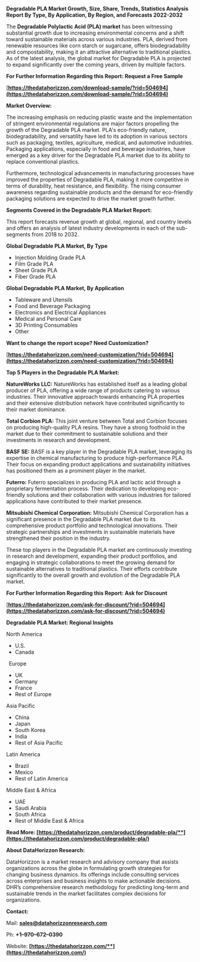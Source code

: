 ﻿**Degradable PLA  Market Growth, Size, Share, Trends, Statistics Analysis Report By Type, By Application, By Region, and Forecasts 2022-2032**

The **Degradable Polylactic Acid (PLA) market** has been witnessing substantial growth due to increasing environmental concerns and a shift toward sustainable materials across various industries. PLA, derived from renewable resources like corn starch or sugarcane, offers biodegradability and compostability, making it an attractive alternative to traditional plastics. As of the latest analysis, the global market for Degradable PLA is projected to expand significantly over the coming years, driven by multiple factors. 

**For Further Information Regarding this Report: Request a Free Sample**	

[**https://thedatahorizzon.com/download-sample/?rid=504694](https://thedatahorizzon.com/download-sample/?rid=504694)** 

**Market Overview:** 

The increasing emphasis on reducing plastic waste and the implementation of stringent environmental regulations are major factors propelling the growth of the Degradable PLA market. PLA's eco-friendly nature, biodegradability, and versatility have led to its adoption in various sectors such as packaging, textiles, agriculture, medical, and automotive industries. Packaging applications, especially in food and beverage industries, have emerged as a key driver for the Degradable PLA market due to its ability to replace conventional plastics.

Furthermore, technological advancements in manufacturing processes have improved the properties of Degradable PLA, making it more competitive in terms of durability, heat resistance, and flexibility. The rising consumer awareness regarding sustainable products and the demand for eco-friendly packaging solutions are expected to drive the market growth further.

**Segments Covered in the Degradable PLA Market Report:** 

This report forecasts revenue growth at global, regional, and country levels and offers an analysis of latest industry developments in each of the sub-segments from 2018 to 2032.

**Global Degradable PLA Market, By Type**

- Injection Molding Grade PLA
- Film Grade PLA
- Sheet Grade PLA
- Fiber Grade PLA

**Global Degradable PLA Market, By Application**

- Tableware and Utensils
- Food and Beverage Packaging
- Electronics and Electrical Appliances
- Medical and Personal Care
- 3D Printing Consumables
- Other

**Want to change the report scope? Need Customization?**

[**https://thedatahorizzon.com/need-customization/?rid=504694](https://thedatahorizzon.com/need-customization/?rid=504694)** 

**Top 5 Players in the Degradable PLA Market:**

**NatureWorks LLC:** NatureWorks has established itself as a leading global producer of PLA, offering a wide range of products catering to various industries. Their innovative approach towards enhancing PLA properties and their extensive distribution network have contributed significantly to their market dominance.

**Total Corbion PLA:** This joint venture between Total and Corbion focuses on producing high-quality PLA resins. They have a strong foothold in the market due to their commitment to sustainable solutions and their investments in research and development.

**BASF SE:** BASF is a key player in the Degradable PLA market, leveraging its expertise in chemical manufacturing to produce high-performance PLA. Their focus on expanding product applications and sustainability initiatives has positioned them as a prominent player in the market.

**Futerro:** Futerro specializes in producing PLA and lactic acid through a proprietary fermentation process. Their dedication to developing eco-friendly solutions and their collaboration with various industries for tailored applications have contributed to their market presence.

**Mitsubishi Chemical Corporation:** Mitsubishi Chemical Corporation has a significant presence in the Degradable PLA market due to its comprehensive product portfolio and technological innovations. Their strategic partnerships and investments in sustainable materials have strengthened their position in the industry.

These top players in the Degradable PLA market are continuously investing in research and development, expanding their product portfolios, and engaging in strategic collaborations to meet the growing demand for sustainable alternatives to traditional plastics. Their efforts contribute significantly to the overall growth and evolution of the Degradable PLA market.

**For Further Information Regarding this Report: Ask for Discount**	

[**https://thedatahorizzon.com/ask-for-discount/?rid=504694](https://thedatahorizzon.com/ask-for-discount/?rid=504694)** 

**Degradable PLA Market: Regional Insights**

North America

- U.S.
- Canada

` `Europe

- UK
- Germany
- France
- Rest of Europe

Asia Pacific

- China
- Japan
- South Korea
- India
- Rest of Asia Pacific

Latin America

- Brazil
- Mexico
- Rest of Latin America

Middle East & Africa

- UAE
- Saudi Arabia
- South Africa
- Rest of Middle East & Africa

**Read More: [https://thedatahorizzon.com/product/degradable-pla/**](https://thedatahorizzon.com/product/degradable-pla/)** 

**About DataHorizzon Research:**

DataHorizzon is a market research and advisory company that assists organizations across the globe in formulating growth strategies for changing business dynamics. Its offerings include consulting services across enterprises and business insights to make actionable decisions. DHR’s comprehensive research methodology for predicting long-term and sustainable trends in the market facilitates complex decisions for organizations.

**Contact:**

Mail: [**sales@datahorizzonresearch.com**](mailto:sales@datahorizzonresearch.com)

Ph: **+1–970–672–0390**

Website: **[https://thedatahorizzon.com/**](https://thedatahorizzon.com/)**

